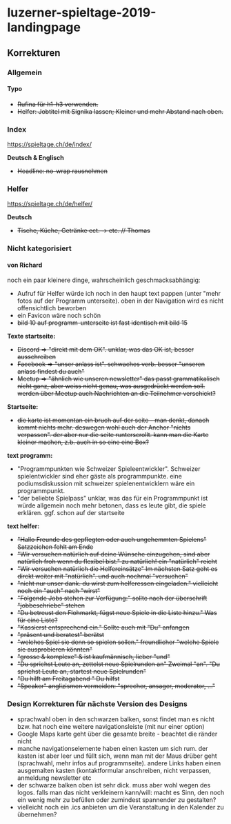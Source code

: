 # luzerner-spieltage-2019-landingpage

## Korrekturen

### Allgemein

#### Typo

* ~~Rufina für h1-h3 verwenden.~~
* ~~Helfer: Jobtitel mit Signika lassen; Kleiner und mehr Abstand nach oben.~~

### Index
https://spieltage.ch/de/index/

**Deutsch & Englisch**
* ~~Headline: no-wrap rausnehmen~~

### Helfer
https://spieltage.ch/de/helfer/

**Deutsch**
* ~~Tische, Küche, Getränke ect. -> etc. // Thomas~~

### Nicht kategorisiert
 
#### von Richard

noch ein paar kleinere dinge, wahrscheinlich geschmacksabhängig:
* Aufruf für Helfer würde ich noch in den haupt text pappen (unter "mehr fotos auf der Programm unterseite). oben in der Navigation wird es nicht offensichtlich beworben
* ein Favicon wäre noch schön
* ~~bild 10 auf programm-unterseite ist fast identisch mit bild 15~~

**Texte startseite:**
* ~~Discord => "direkt mit dem OK". unklar, was das OK ist, besser ausschreiben~~
* ~~Facebook => "unser anlass ist". schwaches verb. besser "unseren anlass findest du auch"~~
* ~~Meetup => "ähnlich wie unseren newsletter" das passt grammatikalisch nicht ganz, aber weiss nicht genau, was ausgedrückt werden soll. werden über Meetup auch Nachrichten an die Teilnehmer verschickt?~~

**Startseite:**

* ~~die karte ist momentan ein bruch auf der seite - man denkt, danach kommt nichts mehr. deswegen wohl auch der Anchor "nichts verpassen". der aber nur die seite runterscrollt. kann man die Karte kleiner machen, z.b. auch in so eine eine Box?~~

**text programm:**

* "Programmpunkten wie Schweizer Spieleentwickler".  Schweizer spielentwickler sind eher gäste als programmpunkte. eine podiumsdiskussion mit schweizer spielenentwicklern wäre ein programmpunkt. 
* "der beliebte Spielpass" unklar, was das für ein Programmpunkt ist
würde allgemein noch mehr betonen, dass es leute gibt, die spiele erklären. ggf. schon auf der startseite

**text helfer:**
* ~~"Hallo Freunde des gepflegten oder auch ungehemmten Spielens" Satzzeichen fehlt am Ende~~
* ~~"Wir versuchen natürlich auf deine Wünsche einzugehen, sind aber natürlich froh wenn du flexibel bist." zu natürlich! ein "natürlich" reicht~~
* ~~"Wir versuchen natürlich die Helfereinsätze" Im nächsten Satz geht es direkt weiter mit "natürlich". und auch nochmal "versuchen"~~
* ~~"nicht nur unser dank. du wirst zum helferessen eingeladen." vielleicht noch ein "auch" nach "wirst"~~
* ~~"Folgende Jobs stehen zur Verfügung:" sollte nach der überschrift "jobbeschriebe" stehen~~
* ~~"Du betreust den Flohmarkt, fügst neue Spiele in die Liste hinzu." Was für eine Liste?~~
* ~~"Kassierst entsprechend ein." Sollte auch mit "Du" anfangen~~
* ~~"präsent und beratest" berätst~~
* ~~"welches Spiel sie denn so spielen sollen." freundlicher "welche Spiele sie ausprobieren könnten"~~
* ~~"grosse & komplexe" & ist kaufmännisch, lieber "und"~~
* ~~"Du sprichst Leute an, zettelst neue Spielrunden an" Zweimal "an".  "Du sprichst Leute an, startest neue Spielrunden"~~
* ~~"Du hilft am Freitagabend " Du hilfst~~
* ~~"Speaker" anglizismen vermeiden: "sprecher, ansager, moderator, ..."~~

### Design Korrekturen für nächste Version des Designs
* sprachwahl oben in den schwarzen balken, sonst findet man es nicht bzw. hat noch eine weitere navigationsleiste (mit nur einer option)
* Google Maps karte geht über die gesamte breite - beachtet die ränder nicht
* manche navigationselemente haben einen kasten um sich rum. der kasten ist aber leer und füllt sich, wenn man mit der Maus drüber geht (sprachwahl, mehr infos auf programmseite). andere Links haben einen ausgemalten kasten (kontaktformular anschreiben, nicht verpassen, anmeldung newsletter etc
* der schwarze balken oben ist sehr dick. muss aber wohl wegen des logos. falls man das nicht verkleinern kann/will: macht es Sinn, den noch ein wenig mehr zu befüllen oder zumindest spannender zu gestalten?
* vielleicht noch ein .ics anbieten um die Veranstaltung in den Kalender zu übernehmen?
